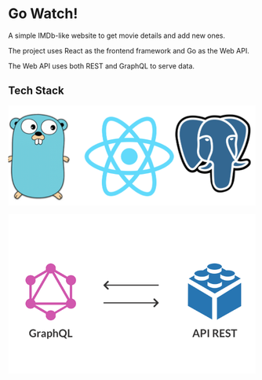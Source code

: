 # Go Watch!

A simple IMDb-like website to get movie details and add new ones.

The project uses React as the frontend framework and Go as the Web API. 

The Web API uses both REST and GraphQL to serve data.

## Tech Stack 

![](https://raw.githubusercontent.com/aribalam/go-watch/assets/react-go-postgres.png?token=AEZKQYFWZWH6ZEQL35UXNYTBFKF7M)

<p align="center">
  <img src="https://raw.githubusercontent.com/aribalam/go-watch/assets/rest-graphql.png?token=AEZKQYAFTZP7ESVYYDCXIH3BFKGIG" />
</p>
